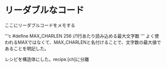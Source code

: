 # リーダブルなコード
ここにリーダブルコードをメモする

'''c
#define MAX_CHARLEN 256 //1行あたり読み込める最大文字数
'''
よく使われるMAXではなくて、MAX_CHARLENと名付けることで、文字数の最大値であることを明記した。

レシピを構造体にした。recipe.[ch]に分離	